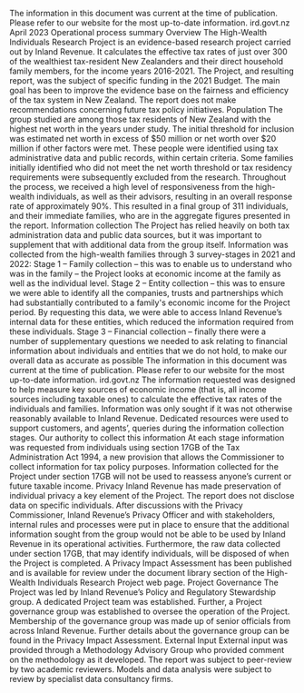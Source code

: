 The information in this document was current at the time of publication. Please refer to our website for the most up-to-date information. ird.govt.nz April 2023 Operational process summary Overview The High-Wealth Individuals Research Project is an evidence-based research project carried out by Inland Revenue. It calculates the effective tax rates of just over 300 of the wealthiest tax-resident New Zealanders and their direct household family members, for the income years 2016-2021. The Project, and resulting report, was the subject of specific funding in the 2021 Budget. The main goal has been to improve the evidence base on the fairness and efficiency of the tax system in New Zealand. The report does not make recommendations concerning future tax policy initiatives. Population The group studied are among those tax residents of New Zealand with the highest net worth in the years under study. The initial threshold for inclusion was estimated net worth in excess of $50 million or net worth over $20 million if other factors were met. These people were identified using tax administrative data and public records, within certain criteria. Some families initially identified who did not meet the net worth threshold or tax residency requirements were subsequently excluded from the research. Throughout the process, we received a high level of responsiveness from the high-wealth individuals, as well as their advisors, resulting in an overall response rate of approximately 90%. This resulted in a final group of 311 individuals, and their immediate families, who are in the aggregate figures presented in the report. Information collection The Project has relied heavily on both tax administration data and public data sources, but it was important to supplement that with additional data from the group itself. Information was collected from the high-wealth families through 3 survey-stages in 2021 and 2022: Stage 1 – Family collection – this was to enable us to understand who was in the family – the Project looks at economic income at the family as well as the individual level. Stage 2 – Entity collection – this was to ensure we were able to identify all the companies, trusts and partnerships which had substantially contributed to a family's economic income for the Project period. By requesting this data, we were able to access Inland Revenue’s internal data for these entities, which reduced the information required from these individuals. Stage 3 – Financial collection – finally there were a number of supplementary questions we needed to ask relating to financial information about individuals and entities that we do not hold, to make our overall data as accurate as possible The information in this document was current at the time of publication. Please refer to our website for the most up-to-date information. ird.govt.nz The information requested was designed to help measure key sources of economic income (that is, all income sources including taxable ones) to calculate the effective tax rates of the individuals and families. Information was only sought if it was not otherwise reasonably available to Inland Revenue. Dedicated resources were used to support customers, and agents’, queries during the information collection stages. Our authority to collect this information At each stage information was requested from individuals using section 17GB of the Tax Administration Act 1994, a new provision that allows the Commissioner to collect information for tax policy purposes. Information collected for the Project under section 17GB will not be used to reassess anyone’s current or future taxable income. Privacy Inland Revenue has made preservation of individual privacy a key element of the Project. The report does not disclose data on specific individuals. After discussions with the Privacy Commissioner, Inland Revenue’s Privacy Officer and with stakeholders, internal rules and processes were put in place to ensure that the additional information sought from the group would not be able to be used by Inland Revenue in its operational activities. Furthermore, the raw data collected under section 17GB, that may identify individuals, will be disposed of when the Project is completed. A Privacy Impact Assessment has been published and is available for review under the document library section of the High-Wealth Individuals Research Project web page. Project Governance The Project was led by Inland Revenue’s Policy and Regulatory Stewardship group. A dedicated Project team was established. Further, a Project governance group was established to oversee the operation of the Project. Membership of the governance group was made up of senior officials from across Inland Revenue. Further details about the governance group can be found in the Privacy Impact Assessment. External Input External input was provided through a Methodology Advisory Group who provided comment on the methodology as it developed. The report was subject to peer-review by two academic reviewers. Models and data analysis were subject to review by specialist data consultancy firms.